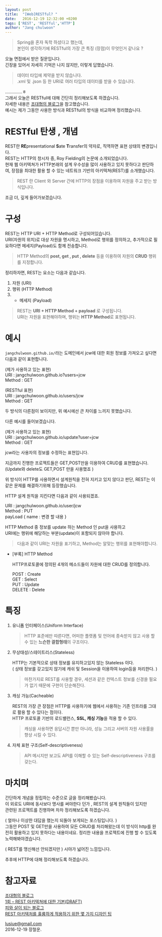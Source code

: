 ```yaml
---
layout: post
title:  "[Web]RESTful? "
date:   2016-12-19 12:32:00 +0200
tags: ['REST', 'RESTful','HTTP']
author: "Jang chulwoon"
---
```


> Spring을 혼자 독학 하셨다고 했는데,    
> 본인이 생각하기에 RESTful의 가장 큰 특징 (장점)이 무엇인거 같나요 ?   

오늘 면접에서 받은 질문입니다.    
긴장을 있어서 자세히 기억은 나지 않지만, 이렇게 답했습니다.       
    
> 데이터 타입에 제약을 받지 않습니다.      
> .xml 및 .json 등 한 URI로 여러 타입의 데이터를 받을 수 있습니다.      

..............ㅎ    
그래서 오늘은 RESTful에 대해 간단히 정리해보도록 하겠습니다.     
자세한 내용은 [조대협의 블로그](http://bcho.tistory.com/953)을 참고했습니다.     
예시는 제가 그동안 사용한 방식과 RESTful의 방식을 비교하며 정리했습니다.    

# RESTful 탄생 , 개념    
     
REST란 **RE**presentational **S**ate **T**ransfer의 약자로, 직역하면 표현 상태의 변경입니다.    
REST는 HTTP의 창시자 중, Roy Fielding의 논문에 소개되었습니다.     
현재 웹 아키텍쳐가 HTTP본래의 설계 우수성을 많이 사용하고 있지 못하다고 판단하여, 장점을 최대한 활용 할 수 있는 네트워크 기반의 아키텍쳐(REST)를 소개했습니다.       
           
> REST 란 Client 와 Server 간에 HTTP의 장점을 이용하여 자원을 주고 받는 방식입니다.     

조금 더, 깊게 들어가보겠습니다.    

   
# 구성    

REST는 HTTP URI + HTTP Method로 구성되어있습니다.    
URI(자원의 위치)로 대상 자원을 명시하고, Method로 행위를 정의하고, 추가적으로 필요하다면 메세지(Payload)도 함께 전송합니다.     

> HTTP Method의 **post, get , put , delete** 등을 이용하여 자원의 **CRUD** 행위를 지정합니다.   
 

정리하자면,  REST는 요소는 다음과 같습니다.    
1. 자원 (URI)   
2. 행위 (HTTP Method)   
3. + 메세지 (Payload)       

> REST는 **URI + HTTP Method + payload** 로 구성됩니다.    
> URI는 자원을 표현해야하며, 행위는 **HTTP Method**로 표현됩니다.      
  

     
# 예시       

     
`jangchulwoon.github.io/`라는 도메인에서 jcw에 대한 회원 정보를 가져오고 싶다면 다음과 같이 표현합니다.     

(제가 사용하고 있는 표현)   
URI :  jangchulwoon.github.io?users=jcw    
Method : GET  

(RESTful 표현)     
URI :  jangchulwoon.github.io/users/jcw     
Method : GET 


두 방식의 다른점이 보이지만, 위 예시에선 큰 차이를 느끼지 못했습니다.
    
다른 예시를 들어보겠습니다.     

(제가 사용하고 있는 표현)     
URI :  jangchulwoon.github.io/update?user=jcw      
Method : GET   

jcw라는 사용자의 정보를 수정하는 표현입니다.    
     
지금까지 진행한 프로젝트들은 GET,POST만을 이용하여 CRUD를 표현했습니다.    
(Update와 delete도 GET,POST 만을 사용했죠 ) 

위 방식이 HTTP를 사용하면서 설계원칙을 전혀 지키고 있지 않다고 판단,  REST는 이 같은 문제를 해결하기위해 등장했습니다. 

HTTP 설계 원칙을 지킨다면 다음과 같이 사용되겠죠.     
   
URI :  jangchulwoon.github.io/user/jcw      
Method : PUT   
payLoad  {
	name : 변경 할 내용 
}     


HTTP Method 중 정보를 update 하는 Method 인 put을 사용하고    
URI에는 행위에 해당하는 부분(update)이 포함되지 않아야 합니다.   



> 다음과 같이 URI는 자원을 표기하고, Method는 알맞는 행위를 표현해야합니다.     

 
+ [부록] HTTP Method
	
	HTTP프로토콜에 정의된 4개의 메소드들이 자원에 대한 CRUD를 정의합니다. 

	POST : Create    
	GET : Select     
	PUT : Update     
	DELETE : Delete     

    
	  
# 특징     

1. 유니폼 인터페이스(Uniform Interface)    

	> HTTP 표준에만 따른다면, 어떠한 플랫폼 및 언어에 종속받지 않고 사용 할 수 있는 **느슨한 결합형태**의 구조이다.

2. 무상태성/스테이트리스(Stateless)       

	HTTP는 기본적으로 상태 정보를 유지하고있지 않는 Stateless 이다.     
	( 상태 정보를 갖고있지 않기에 캐쉬 및 Session을 이용하여 login등을 처리한다.  )     


	> 마찬가지로 REST를 사용할 경우, 세션과 같은 컨텍스트 정보를 신경쓸 필요가 없기 때문에 구현이 단순해진다.


3. 캐싱 가능(Cacheable)      

	REST의 가장 큰 장점은 HTTP를 사용하기에 웹에서 사용하는 기존 인프라를 그대로 활용 할 수 있다는 점이다.    
	HTTP 프로토콜 기반의 로드밸런스, **SSL, 캐싱 기능**을 적용 할 수 있다.   

	> 캐싱을 사용하면 응답시간 뿐만 아니라, 성능 그리고 서버의 자원 사용률을 향상 시킬 수 있다.

4. 자체 표현 구조(Self-descriptiveness)      
 
	>  API 메시지만 보고도 API를 이해할 수 있는 Self-descriptiveness 구조를 갖는다.    
	

	

# 마치며     

간단하게 개념을 정립하는 수준으로 글을 정리해봤습니다.   
이 외로도 URI에 동사보다 명사를 써야한다 던가 , REST의 설계 원칙들이 있지만   
관련된 프로젝트를 진행하며 차차 정리해보도록 하겠습니다.  

( 얼마나 이상한 대답을 했는지 되돌아 보게되는 포스팅입니다. )      
그동안 POST 및 GET만을 사용하여 모든 CRUD를 처리해왔는데 이 방식이 http를 완전히 활용하고 있지 못하다는 내용이네요. 정리한 내용을 프로젝트에 진행 할 수 있도록 노력해봐야겠습니다.    

( REST를 맹신해선 안되겠지만 ) 
시야가 넓어진 느낌입니다. 

추후에 HTTP에 대해 정리해보도록 하겠습니다. 





# 참고자료     

[조대협의 블로그](http://bcho.tistory.com/953)        
[1회 – REST 아키텍쳐에 대한 기본(DRAFT)](http://bcho.tistory.com/m/321)   
[피와 살이 되는 블로그](http://sonim1.tistory.com/105)   
[REST 아키텍처를 훌륭하게 적용하기 위한 몇 가지 디자인 팁](https://spoqa.github.io/2012/02/27/rest-introduction.html)
    


 
lusiue@gmail.com    
2016-12-19 장철운. 
